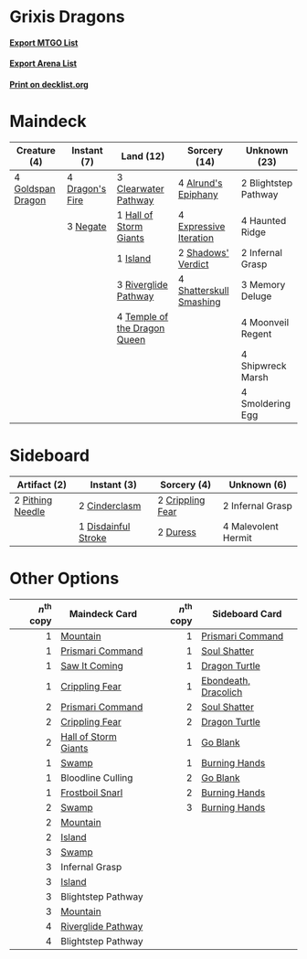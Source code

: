 # Grixis Dragons

#### [Export MTGO List](../collection/Grixis%20Dragons/Grixis%20Dragons.txt)
#### [Export Arena List](../collection/Grixis%20Dragons/Grixis%20Dragons_arena.txt)
#### [Print on decklist.org](http://decklist.org/?deckmain=4%09Alrund's%20Epiphany%0A2%09Blightstep%20Pathway%0A3%09Clearwater%20Pathway%0A4%09Dragon's%20Fire%0A4%09Expressive%20Iteration%0A4%09Goldspan%20Dragon%0A1%09Hall%20of%20Storm%20Giants%0A4%09Haunted%20Ridge%0A2%09Infernal%20Grasp%0A1%09Island%0A3%09Memory%20Deluge%0A4%09Moonveil%20Regent%0A3%09Negate%0A3%09Riverglide%20Pathway%0A2%09Shadows'%20Verdict%0A4%09Shatterskull%20Smashing%0A4%09Shipwreck%20Marsh%0A4%09Smoldering%20Egg%0A4%09Temple%20of%20the%20Dragon%20Queen&deckside=2%09Cinderclasm%0A2%09Crippling%20Fear%0A1%09Disdainful%20Stroke%0A2%09Duress%0A2%09Infernal%20Grasp%0A4%09Malevolent%20Hermit%0A2%09Pithing%20Needle)
# Maindeck

|                                        Creature (4)                                        |                                       Instant (7)                                        |                                               Land (12)                                               |                                           Sorcery (14)                                           |    Unknown (23)    |
|--------------------------------------------------------------------------------------------|------------------------------------------------------------------------------------------|-------------------------------------------------------------------------------------------------------|--------------------------------------------------------------------------------------------------|--------------------|
|4 [Goldspan Dragon](http://gatherer.wizards.com/Pages/Card/Details.aspx?multiverseid=503751)|4 [Dragon's Fire](http://gatherer.wizards.com/Pages/Card/Details.aspx?multiverseid=527426)|3 [Clearwater Pathway](http://gatherer.wizards.com/Pages/Card/Details.aspx?multiverseid=491913)        |4 [Alrund's Epiphany](http://gatherer.wizards.com/Pages/Card/Details.aspx?multiverseid=503648)    |2 Blightstep Pathway|
|                                                                                            |3 [Negate](http://gatherer.wizards.com/Pages/Card/Details.aspx?multiverseid=423707)       |1 [Hall of Storm Giants](http://gatherer.wizards.com/Pages/Card/Details.aspx?multiverseid=527544)      |4 [Expressive Iteration](http://gatherer.wizards.com/Pages/Card/Details.aspx?multiverseid=513678) |4 Haunted Ridge     |
|                                                                                            |                                                                                          |1 [Island](http://gatherer.wizards.com/Pages/Card/Details.aspx?multiverseid=439857)                    |2 [Shadows' Verdict](http://gatherer.wizards.com/Pages/Card/Details.aspx?multiverseid=491762)     |2 Infernal Grasp    |
|                                                                                            |                                                                                          |3 [Riverglide Pathway](http://gatherer.wizards.com/Pages/Card/Details.aspx?multiverseid=491920)        |4 [Shatterskull Smashing](http://gatherer.wizards.com/Pages/Card/Details.aspx?multiverseid=491802)|3 Memory Deluge     |
|                                                                                            |                                                                                          |4 [Temple of the Dragon Queen](http://gatherer.wizards.com/Pages/Card/Details.aspx?multiverseid=527547)|                                                                                                  |4 Moonveil Regent   |
|                                                                                            |                                                                                          |                                                                                                       |                                                                                                  |4 Shipwreck Marsh   |
|                                                                                            |                                                                                          |                                                                                                       |                                                                                                  |4 Smoldering Egg    |


# Sideboard

|                                       Artifact (2)                                        |                                         Instant (3)                                          |                                        Sorcery (4)                                        |    Unknown (6)    |
|-------------------------------------------------------------------------------------------|----------------------------------------------------------------------------------------------|-------------------------------------------------------------------------------------------|-------------------|
|2 [Pithing Needle](http://gatherer.wizards.com/Pages/Card/Details.aspx?multiverseid=129526)|2 [Cinderclasm](http://gatherer.wizards.com/Pages/Card/Details.aspx?multiverseid=491776)      |2 [Crippling Fear](http://gatherer.wizards.com/Pages/Card/Details.aspx?multiverseid=503690)|2 Infernal Grasp   |
|                                                                                           |1 [Disdainful Stroke](http://gatherer.wizards.com/Pages/Card/Details.aspx?multiverseid=420705)|2 [Duress](http://gatherer.wizards.com/Pages/Card/Details.aspx?multiverseid=14557)         |4 Malevolent Hermit|


# Other Options

|*n*<sup>th</sup> copy|                                         Maindeck Card                                         |*n*<sup>th</sup> copy|                                        Sideboard Card                                         |
|--------------------:|-----------------------------------------------------------------------------------------------|--------------------:|-----------------------------------------------------------------------------------------------|
|                    1|[Mountain](http://gatherer.wizards.com/Pages/Card/Details.aspx?multiverseid=439859)            |                    1|[Prismari Command](http://gatherer.wizards.com/Pages/Card/Details.aspx?multiverseid=513706)    |
|                    1|[Prismari Command](http://gatherer.wizards.com/Pages/Card/Details.aspx?multiverseid=513706)    |                    1|[Soul Shatter](http://gatherer.wizards.com/Pages/Card/Details.aspx?multiverseid=491765)        |
|                    1|[Saw It Coming](http://gatherer.wizards.com/Pages/Card/Details.aspx?multiverseid=503684)       |                    1|[Dragon Turtle](http://gatherer.wizards.com/Pages/Card/Details.aspx?multiverseid=527343)       |
|                    1|[Crippling Fear](http://gatherer.wizards.com/Pages/Card/Details.aspx?multiverseid=503690)      |                    1|[Ebondeath, Dracolich](http://gatherer.wizards.com/Pages/Card/Details.aspx?multiverseid=527387)|
|                    2|[Prismari Command](http://gatherer.wizards.com/Pages/Card/Details.aspx?multiverseid=513706)    |                    2|[Soul Shatter](http://gatherer.wizards.com/Pages/Card/Details.aspx?multiverseid=491765)        |
|                    2|[Crippling Fear](http://gatherer.wizards.com/Pages/Card/Details.aspx?multiverseid=503690)      |                    2|[Dragon Turtle](http://gatherer.wizards.com/Pages/Card/Details.aspx?multiverseid=527343)       |
|                    2|[Hall of Storm Giants](http://gatherer.wizards.com/Pages/Card/Details.aspx?multiverseid=527544)|                    1|[Go Blank](http://gatherer.wizards.com/Pages/Card/Details.aspx?multiverseid=513549)            |
|                    1|[Swamp](http://gatherer.wizards.com/Pages/Card/Details.aspx?multiverseid=439858)               |                    1|[Burning Hands](http://gatherer.wizards.com/Pages/Card/Details.aspx?multiverseid=527422)       |
|                    1|Bloodline Culling                                                                              |                    2|[Go Blank](http://gatherer.wizards.com/Pages/Card/Details.aspx?multiverseid=513549)            |
|                    1|[Frostboil Snarl](http://gatherer.wizards.com/Pages/Card/Details.aspx?multiverseid=513757)     |                    2|[Burning Hands](http://gatherer.wizards.com/Pages/Card/Details.aspx?multiverseid=527422)       |
|                    2|[Swamp](http://gatherer.wizards.com/Pages/Card/Details.aspx?multiverseid=439858)               |                    3|[Burning Hands](http://gatherer.wizards.com/Pages/Card/Details.aspx?multiverseid=527422)       |
|                    2|[Mountain](http://gatherer.wizards.com/Pages/Card/Details.aspx?multiverseid=439859)            |                     |                                                                                               |
|                    2|[Island](http://gatherer.wizards.com/Pages/Card/Details.aspx?multiverseid=439857)              |                     |                                                                                               |
|                    3|[Swamp](http://gatherer.wizards.com/Pages/Card/Details.aspx?multiverseid=439858)               |                     |                                                                                               |
|                    3|Infernal Grasp                                                                                 |                     |                                                                                               |
|                    3|[Island](http://gatherer.wizards.com/Pages/Card/Details.aspx?multiverseid=439857)              |                     |                                                                                               |
|                    3|Blightstep Pathway                                                                             |                     |                                                                                               |
|                    3|[Mountain](http://gatherer.wizards.com/Pages/Card/Details.aspx?multiverseid=439859)            |                     |                                                                                               |
|                    4|[Riverglide Pathway](http://gatherer.wizards.com/Pages/Card/Details.aspx?multiverseid=491920)  |                     |                                                                                               |
|                    4|Blightstep Pathway                                                                             |                     |                                                                                               |

